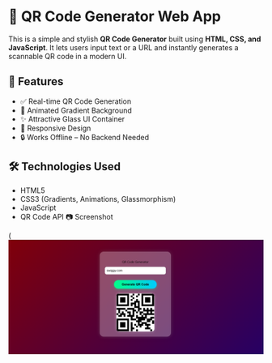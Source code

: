 # 🔳 QR Code Generator Web App

This is a simple and stylish **QR Code Generator** built using **HTML, CSS, and JavaScript**. It lets users input text or a URL and instantly generates a scannable QR code in a modern UI.

## 🚀 Features

- ✅ Real-time QR Code Generation
- 🎨 Animated Gradient Background
- ✨ Attractive Glass UI Container
- 📱 Responsive Design
- 🔒 Works Offline – No Backend Needed

## 🛠️ Technologies Used

- HTML5
- CSS3 (Gradients, Animations, Glassmorphism)
- JavaScript
- QR Code API
 📷 Screenshot

(![alt text](2025-05-06.png)


